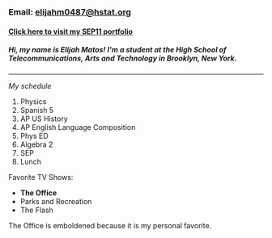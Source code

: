 ### Email: elijahm0487@hstat.org  
#### [Click here to visit my SEP11 portfolio](https://sites.google.com/a/hstat.org/elijahm0487sep11/)
##### **Hi, my name is Elijah Matos! I'm a student at the High School of Telecommunications, Arts and Technology in Brooklyn, New York.**    
---
_My schedule_
1. Physics
2. Spanish 5 
3. AP US History 
4. AP English Language Composition 
5. Phys ED 
6. Algebra 2 
7. SEP 
8. Lunch 

Favorite TV Shows:
* **The Office**
* Parks and Recreation 
* The Flash   

The Office is emboldened because it is my personal favorite. 